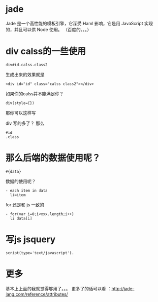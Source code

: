# jade
Jade 是一个高性能的模板引擎，它深受 Haml 影响，它是用 JavaScript 实现的，并且可以供 Node 使用。 （百度的。。。）

# div calss的一些使用

```
div#id.calss.class2
```

生成出来的效果就是
```
<div id="id" class="calss class2"></div>
```

如果你的calss并不能满足你？
```
div(style={})
```
那你可以这样写

div 写的多了？
那么
```
#id
.class
```

# 那么后端的数据使用呢？
```
#{data}
```
数据的使用呢？
```
- each item in data
  li=item
```

for 还是和 js 一致的
```
- for(var i=0;i<xxx.length;i++)
  li data[i]
```

# 写js jsquery
```
script(type='text/javascript').
```
# 更多
  基本上上面的我就觉得够用了。。。
  更多了的话可以看 ：http://jade-lang.com/reference/attributes/

